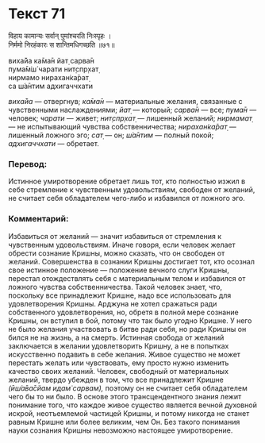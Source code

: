 # Текст 71

विहाय कामान्यः सर्वान् पुमांश्चरति निःस्पृहः ।  
निर्ममो निरहंकारः स शान्तिमधिगच्छति ॥७१॥

виха̄йа ка̄ма̄н йат̣ сарва̄н  
пума̄м̇ш́ чарати нит̣спр̣хат̣  
нирмамо нирахан̇ка̄рат̣  
са ш́а̄нтим адхигаччхати

_виха̄йа_ — отвергнув; _ка̄ма̄н_ — материальные желания, связанные с чувственными наслаждениями; _йат̣_ — который; _сарва̄н_ — все; _пума̄н_ — человек; _чарати_ — живет; _нит̣спр̣хат̣_ — лишенный желаний; _нирмамат̣_ — не испытывающий чувства собственничества; _нирахан̇ка̄рат̣_ — лишенный ложного эго; _сат̣_ — он; _ш́а̄нтим_ — полный покой; _адхигаччхати_ — обретает.

### Перевод:

Истинное умиротворение обретает лишь тот, кто полностью изжил в себе стремление к чувственным удовольствиям, свободен от желаний, не считает себя обладателем чего-либо и избавился от ложного эго.

### Комментарий:

Избавиться от желаний — значит избавиться от стремления к чувственным удовольствиям. Иначе говоря, если человек желает обрести сознание Кришны, можно сказать, что он свободен от желаний. Совершенства в сознании Кришны достигает тот, кто осознал свое истинное положение — положение вечного слуги Кришны, перестал отождествлять себя с материальным телом и избавился от ложного чувства собственничества. Такой человек знает, что, поскольку все принадлежит Кришне, надо все использовать для удовлетворения Кришны. Арджуна не хотел сражаться ради собственного удовлетворения, но, обретя в полной мере сознание Кришны, он вступил в бой, потому что так было угодно Кришне. У него не было желания участвовать в битве ради себя, но ради Кришны он бился не на жизнь, а на смерть. Истинная свобода от желаний заключается в желании удовлетворить Кришну, а не в попытках искусственно подавить в себе желания. Живое существо не может перестать желать или чувствовать, ему просто нужно изменить качество своих желаний. Человек, свободный от материальных желаний, твердо убежден в том, что все принадлежит Кришне _(ӣш́а̄ва̄сйам идам̇ сарвам),_ поэтому он не считает себя обладателем чего бы то ни было. В основе этого трансцендентного знания лежит понимание того, что каждое живое существо является вечной духовной искрой, неотъемлемой частицей Кришны, и потому никогда не станет равным Кришне или более великим, чем Он. Без такого понимания науки сознания Кришны невозможно настоящее умиротворение.